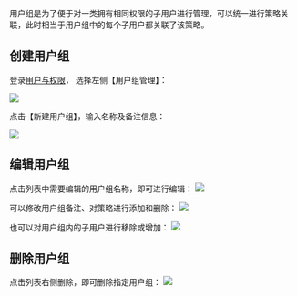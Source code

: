 用户组是为了便于对一类拥有相同权限的子用户进行管理，可以统一进行策略关联，此时相当于用户组中的每个子用户都关联了该策略。


## 创建用户组

登录[用户与权限](http://console.tce.fsphere.cn/cam)， 选择左侧【用户组管理】：

![](http://imgcache.tce.fsphere.cn/static/mccdn.qcloud.com/static/img/6bc0e23cc86083eaa2e0de5e523b9ca7/image.jpg)

点击【新建用户组】，输入名称及备注信息：

![](http://imgcache.tce.fsphere.cn/static/mccdn.qcloud.com/static/img/3c9becd55f8b398f968d0042919ad1f5/image.jpg)

## 编辑用户组

点击列表中需要编辑的用户组名称，即可进行编辑：
![](http://imgcache.tce.fsphere.cn/static/mccdn.qcloud.com/static/img/8468a0e265deedacd7c4e6fcd119f1f6/image.jpg)

可以修改用户组备注、对策略进行添加和删除：
![](http://imgcache.tce.fsphere.cn/static/mccdn.qcloud.com/static/img/f0583c4f24ea88a08e220ed272911126/image.jpg)

也可以对用户组内的子用户进行移除或增加：
![](http://imgcache.tce.fsphere.cn/static/mccdn.qcloud.com/static/img/9b445cb81491085b3df4732f5b93cc6e/image.jpg)

## 删除用户组

点击列表右侧删除，即可删除指定用户组：
![](http://imgcache.tce.fsphere.cn/static/mccdn.qcloud.com/static/img/529157308720df29e8d334353c7a0319/image.jpg)